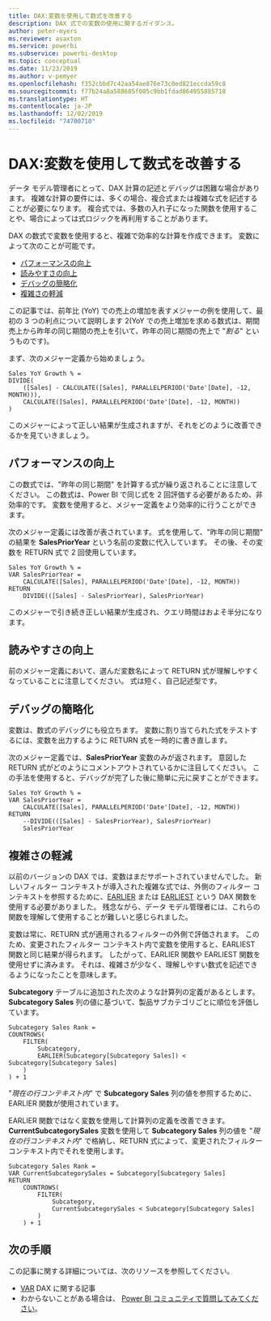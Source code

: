 ```yaml
---
title: DAX:変数を使用して数式を改善する
description: DAX 式での変数の使用に関するガイダンス。
author: peter-myers
ms.reviewer: asaxton
ms.service: powerbi
ms.subservice: powerbi-desktop
ms.topic: conceptual
ms.date: 11/23/2019
ms.author: v-pemyer
ms.openlocfilehash: f352cbbd7c42aa54ae876e73c0ed821eccda59c8
ms.sourcegitcommit: f77b24a8a588605f005c9bb1fdad864955885718
ms.translationtype: HT
ms.contentlocale: ja-JP
ms.lasthandoff: 12/02/2019
ms.locfileid: "74700710"
---
```

# <a name="dax-use-variables-to-improve-your-formulas"></a>DAX:変数を使用して数式を改善する

データ モデル管理者にとって、DAX 計算の記述とデバッグは困難な場合があります。 複雑な計算の要件には、多くの場合、複合式または複雑な式を記述することが必要になります。 複合式では、多数の入れ子になった関数を使用することや、場合によっては式ロジックを再利用することがあります。

DAX の数式で変数を使用すると、複雑で効率的な計算を作成できます。 変数によって次のことが可能です。

- [パフォーマンスの向上](#improve-performance)
- [読みやすさの向上](#improve-readability)
- [デバッグの簡略化](#simplify-debugging)
- [複雑さの軽減](#reduce-complexity)

この記事では、前年比 (YoY) での売上の増加を表すメジャーの例を使用して、最初の 3 つの利点について説明します  2(YoY での売上増加を求める数式は、期間売上から昨年の同じ期間の売上を引いて、昨年の同じ期間の売上で "_割る_" というものです)。

まず、次のメジャー定義から始めましょう。

```dax
Sales YoY Growth % =
DIVIDE(
    ([Sales] - CALCULATE([Sales], PARALLELPERIOD('Date'[Date], -12, MONTH))),
    CALCULATE([Sales], PARALLELPERIOD('Date'[Date], -12, MONTH))
)
```

このメジャーによって正しい結果が生成されますが、それをどのように改善できるかを見ていきましょう。

## <a name="improve-performance"></a>パフォーマンスの向上

この数式では、"昨年の同じ期間" を計算する式が繰り返されることに注意してください。 この数式は、Power BI で同じ式を 2 回評価する必要があるため、非効率的です。 変数を使用すると、メジャー定義をより効率的に行うことができます。

次のメジャー定義には改善が表されています。 式を使用して、"昨年の同じ期間" の結果を **SalesPriorYear** という名前の変数に代入しています。 その後、その変数を RETURN 式で 2 回使用しています。

```dax
Sales YoY Growth % =
VAR SalesPriorYear =
    CALCULATE([Sales], PARALLELPERIOD('Date'[Date], -12, MONTH))
RETURN
    DIVIDE(([Sales] - SalesPriorYear), SalesPriorYear)
```

このメジャーで引き続き正しい結果が生成され、クエリ時間はおよそ半分になります。

## <a name="improve-readability"></a>読みやすさの向上

前のメジャー定義において、選んだ変数名によって RETURN 式が理解しやすくなっていることに注意してください。 式は短く、自己記述型です。

## <a name="simplify-debugging"></a>デバッグの簡略化

変数は、数式のデバッグにも役立ちます。 変数に割り当てられた式をテストするには、変数を出力するように RETURN 式を一時的に書き直します。

次のメジャー定義では、**SalesPriorYear** 変数のみが返されます。 意図した RETURN 式がどのようにコメントアウトされているかに注目してください。 この手法を使用すると、デバッグが完了した後に簡単に元に戻すことができます。

```dax
Sales YoY Growth % =
VAR SalesPriorYear =
    CALCULATE([Sales], PARALLELPERIOD('Date'[Date], -12, MONTH))
RETURN
    --DIVIDE(([Sales] - SalesPriorYear), SalesPriorYear)
    SalesPriorYear
```

## <a name="reduce-complexity"></a>複雑さの軽減

以前のバージョンの DAX では、変数はまだサポートされていませんでした。 新しいフィルター コンテキストが導入された複雑な式では、外側のフィルター コンテキストを参照するために、[EARLIER](/dax/earlier-function-dax) または [EARLIEST](/dax/earliest-function-dax) という DAX 関数を使用する必要がありました。 残念ながら、データ モデル管理者には、これらの関数を理解して使用することが難しいと感じられました。

変数は常に、RETURN 式が適用されるフィルターの外側で評価されます。 このため、変更されたフィルター コンテキスト内で変数を使用すると、EARLIEST 関数と同じ結果が得られます。 したがって、EARLIER 関数や EARLIEST 関数を使用せずに済みます。 それは、複雑さが少なく、理解しやすい数式を記述できるようになったことを意味します。

**Subcategory** テーブルに追加された次のような計算列の定義があるとします。 **Subcategory Sales** 列の値に基づいて、製品サブカテゴリごとに順位を評価しています。

```dax
Subcategory Sales Rank =
COUNTROWS(
    FILTER(
        Subcategory,
        EARLIER(Subcategory[Subcategory Sales]) < Subcategory[Subcategory Sales]
    )
) + 1
```

"_現在の行コンテキスト内_" で **Subcategory Sales** 列の値を参照するために、EARLIER 関数が使用されています。

EARLIER 関数ではなく変数を使用して計算列の定義を改善できます。 **CurrentSubcategorySales** 変数を使用して **Subcategory Sales** 列の値を "_現在の行コンテキスト内_" で格納し、RETURN 式によって、変更されたフィルター コンテキスト内でそれを使用します。

```dax
Subcategory Sales Rank =
VAR CurrentSubcategorySales = Subcategory[Subcategory Sales]
RETURN
    COUNTROWS(
        FILTER(
            Subcategory,
            CurrentSubcategorySales < Subcategory[Subcategory Sales]
        )
    ) + 1
```

## <a name="next-steps"></a>次の手順

この記事に関する詳細については、次のリソースを参照してください。

- [VAR](/dax/var-dax) DAX に関する記事
- わからないことがある場合は、 [Power BI コミュニティで質問してみてください](https://community.powerbi.com/)。
